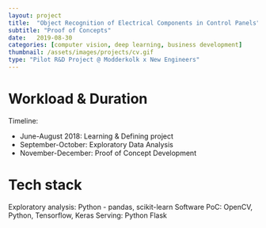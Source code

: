 ```yaml
---
layout: project
title:  "Object Recognition of Electrical Components in Control Panels"
subtitle: "Proof of Concepts"
date:   2019-08-30
categories: [computer vision, deep learning, business development]
thumbnail: /assets/images/projects/cv.gif
type: "Pilot R&D Project @ Modderkolk x New Engineers"
---
```

# Workload & Duration
Timeline:
- June-August 2018: Learning & Defining project
- September-October: Exploratory Data Analysis
- November-December: Proof of Concept Development

# Tech stack
Exploratory analysis: Python - pandas, scikit-learn
Software PoC: OpenCV, Python, Tensorflow, Keras
Serving: Python Flask
